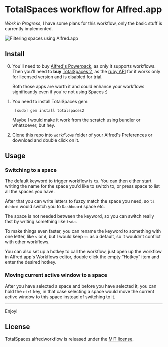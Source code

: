 # TotalSpaces workflow for Alfred.app

_Work in Progress_, I have some plans for this workflow, only the basic stuff is currently implemented.

![Filtering spaces using Alfred.app](https://i.cloudup.com/nkNjlW22MM.gif)

## Install

0. You'll need to buy [Alfred's Powerpack](http://www.alfredapp.com/powerpack/), as only it supports workflows. Then you'll need to **buy** [TotalSpaces 2](http://totalspaces.binaryage.com/), as the [ruby API](https://github.com/binaryage/totalspaces2-api/tree/master/ruby) for it works only for licensed version and is disabled for trial.

    Both those apps are worth it and could enhance your workflows significantly even if you're not using Spaces :)

1. You need to install TotalSpaces gem:

        [sudo] gem install totalspaces2

    Maybe I would make it work from the scratch using bundler or whatsoever, but hey.

2. Clone this repo into `workflows` folder of your Alfred's Preferences or download and double click on it.

## Usage

### Switching to a space

The default keyword to trigger workflow is `ts`. You can then either start writing the name for the space you'd like to switch to, or press space to list all the spaces you have.

After that you can write letters to fuzzy match the space you need, so `ts dshbrd` would switch you to `Dashboard` space etc.

The space is not needed between the keyword, so you can switch really fast by writing something like `tsda`.

To make things even faster, you can rename the keyword to something with one letter, like `s` or `d`, but I would keep `ts` as a default, so it wouldn't conflict with other workflows.

You can also set up a hotkey to call the workflow, just open up the workflow in Alfred.app's Workflows editor, double click the empty “Hotkey” item and enter the desired hotkey.

### Moving current active window to a space

After you have selected a space and before you have selected it, you can hold the `ctrl` key, in that case selecting a space would move the current active window to this space instead of switching to it.

- - -

Enjoy!

## License

TotalSpaces.alfredworkflow is released under the [MIT license](www.opensource.org/licenses/MIT).
